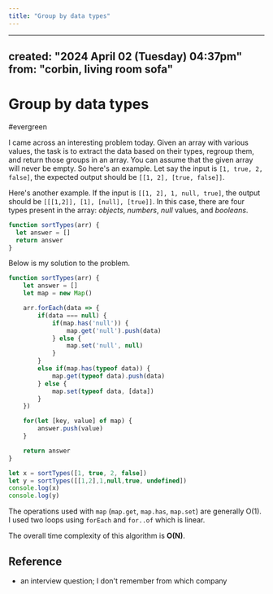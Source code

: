 ```yaml
---
title: "Group by data types"
---
```


---
created: "2024 April 02 (Tuesday) 04:37pm"
from: "corbin, living room sofa"
---
# Group by data types
#evergreen

I came across an interesting problem today. Given an array with various values, the task is to extract the data based on their types, regroup them, and return those groups in an array. You can assume that the given array will never be empty. So here's an example. Let say the input is `[1, true, 2, false]`, the expected output should be `[[1, 2], [true, false]]`.

Here's another example. If the input is `[[1, 2], 1, null, true]`, the output should be `[[[1,2]], [1], [null], [true]]`. In this case, there are four types present in the array: _objects_, _numbers_, _null_ values, and _booleans_.

```js
function sortTypes(arr) {  
  let answer = []
  return answer
}
 ```

Below is my solution to the problem.

```js
function sortTypes(arr) {
	let answer = []
	let map = new Map()

	arr.forEach(data => {
		if(data === null) {
			if(map.has('null')) {
				map.get('null').push(data)
			} else {
				map.set('null', null)
			}
		}
		else if(map.has(typeof data)) {
			map.get(typeof data).push(data)
		} else {
			map.set(typeof data, [data])
		}
	})

	for(let [key, value] of map) {
		answer.push(value)
	}

	return answer
}

let x = sortTypes([1, true, 2, false])
let y = sortTypes([[1,2],1,null,true, undefined])
console.log(x)
console.log(y)
```

The operations used with `map` (`map.get`, `map.has`, `map.set`) are generally O(1). I used two loops using `forEach` and `for..of` which is linear.

The overall time complexity of this algorithm is **O(N)**. 

## Reference
- an interview question; I don't remember from which company

